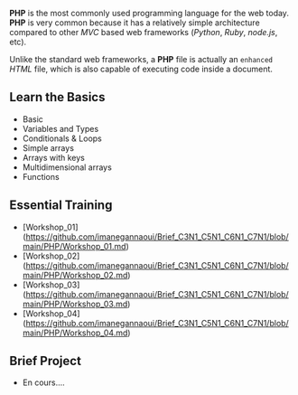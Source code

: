 __PHP__ is the most commonly used programming language for the web today. __PHP__ is very common because it has a relatively simple architecture compared to other *MVC* based web frameworks (*Python*, *Ruby*, *node.js*, etc).

Unlike the standard web frameworks, a __PHP__ file is actually an ``enhanced`` *HTML* file, which is also capable of executing code inside a document. 

## Learn the Basics
* Basic
* Variables and Types
* Conditionals & Loops
* Simple arrays
* Arrays with keys
* Multidimensional arrays
* Functions

## Essential Training
* [Workshop_01] (https://github.com/imanegannaoui/Brief_C3N1_C5N1_C6N1_C7N1/blob/main/PHP/Workshop_01.md)
* [Workshop_02] (https://github.com/imanegannaoui/Brief_C3N1_C5N1_C6N1_C7N1/blob/main/PHP/Workshop_02.md)
* [Workshop_03] (https://github.com/imanegannaoui/Brief_C3N1_C5N1_C6N1_C7N1/blob/main/PHP/Workshop_03.md)
* [Workshop_04] (https://github.com/imanegannaoui/Brief_C3N1_C5N1_C6N1_C7N1/blob/main/PHP/Workshop_04.md)

## Brief Project

* En cours....
